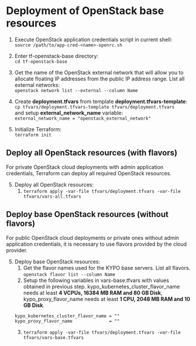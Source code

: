 # Deployment of OpenStack base resources

1. Execute OpenStack application credentials script in current shell:\
`source /path/to/app-cred-<name>-openrc.sh`

2. Enter tf-openstack-base directory:\
`cd tf-openstack-base`

3. Get the name of the OpenStack external network that will allow you to allocate floating IP addresses from the public IP address range. List all external networks:\
`openstack network list --external --column Name`

4. Create **deployment.tfvars** from template **deployment.tfvars-template**:\
`cp tfvars/deployment.tfvars-template tfvars/deployment.tfvars`\
 and setup **external_network_name** variable:\
 `external_network_name = "openstack_external_network"`

5. Initialize Terraform:\
`terraform init`

## Deploy all OpenStack resources (with flavors)
For private OpenStack cloud deployments with admin application credentials, Terraform can deploy all required OpenStack resources.

5. Deploy all OpenStack resources:
    1. `terraform apply -var-file tfvars/deployment.tfvars -var-file tfvars/vars-all.tfvars`

## Deploy base OpenStack resources (without flavors)
For public OpenStack cloud deployments or private ones without admin application credentials, it is necessary to use flavors provided by the cloud provider.

5. Deploy base OpenStack resources:
    1. Get the flavor names used for the KYPO base servers. List all flavors.\
      `openstack flavor list --column Name`
    2. Setup the following variables in vars-base.tfvars with values obtained in previous step. kypo_kubernetes_cluster_flavor_name needs at least **4 VCPUs, 16384 MB RAM and 80 GB Disk**,  kypo_proxy_flavor_name needs at least **1 CPU, 2048 MB RAM and 10 GB Disk**.
    ```
    kypo_kubernetes_cluster_flavor_name = ""
    kypo_proxy_flavor_name              = ""
    ```
    3. `terraform apply -var-file tfvars/deployment.tfvars -var-file tfvars/vars-base.tfvars`
